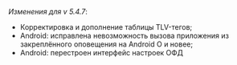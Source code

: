 _Изменения для v 5.4.7_:
- Корректировка и дополнение таблицы TLV-тегов;
- Android: исправлена невозможность вызова приложения из закреплённого оповещения на Android O и новее;
- Android: перестроен интерфейс настроек ОФД
